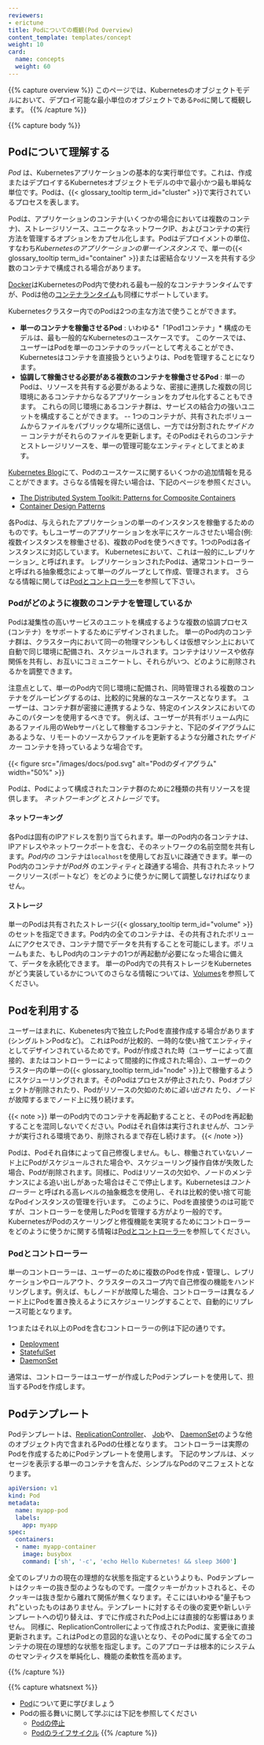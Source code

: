 ```yaml
---
reviewers:
- erictune
title: Podについての概観(Pod Overview)
content_template: templates/concept
weight: 10
card:
  name: concepts
  weight: 60
---
```


{{% capture overview %}}
このページでは、Kubernetesのオブジェクトモデルにおいて、デプロイ可能な最小単位のオブジェクトである`Pod`に関して概観します。
{{% /capture %}}


{{% capture body %}}
## Podについて理解する

*Pod* は、Kubernetesアプリケーションの基本的な実行単位です。これは、作成またはデプロイするKubernetesオブジェクトモデルの中で最小かつ最も単純な単位です。Podは、{{< glossary_tooltip term_id="cluster" >}}で実行されているプロセスを表します。

Podは、アプリケーションのコンテナ(いくつかの場合においては複数のコンテナ)、ストレージリソース、ユニークなネットワークIP、およびコンテナの実行方法を管理するオプションをカプセル化します。Podはデプロイメントの単位、すなわち*Kubernetesのアプリケーションの単一インスタンス* で、単一の{{< glossary_tooltip term_id="container" >}}または密結合なリソースを共有する少数のコンテナで構成される場合があります。

[Docker](https://www.docker.com)はKubernetesのPod内で使われる最も一般的なコンテナランタイムですが、Podは他の[コンテナランタイム](/ja/docs/setup/production-environment/container-runtimes/)も同様にサポートしています。

Kubernetesクラスター内でのPodは2つの主な方法で使うことができます。

* **単一のコンテナを稼働させるPod** : いわゆる*「1Pod1コンテナ」* 構成のモデルは、最も一般的なKubernetesのユースケースです。
このケースでは、ユーザーはPodを単一のコンテナのラッパーとして考えることができ、Kubernetesはコンテナを直接扱うというよりは、Podを管理することになります。
* **協調して稼働させる必要がある複数のコンテナを稼働させるPod** : 単一のPodは、リソースを共有する必要があるような、密接に連携した複数の同じ環境にあるコンテナからなるアプリケーションをカプセル化することもできます。  これらの同じ環境にあるコンテナ群は、サービスの結合力の強いユニットを構成することができます。
-- 1つのコンテナが、共有されたボリュームからファイルをパブリックな場所に送信し、一方では分割された*サイドカー* コンテナがそれらのファイルを更新します。そのPodはそれらのコンテナとストレージリソースを、単一の管理可能なエンティティとしてまとめます。

[Kubernetes Blog](http://kubernetes.io/blog)にて、Podのユースケースに関するいくつかの追加情報を見ることができます。さらなる情報を得たい場合は、下記のページを参照ください。

  * [The Distributed System Toolkit: Patterns for Composite Containers](https://kubernetes.io/blog/2015/06/the-distributed-system-toolkit-patterns)
  * [Container Design Patterns](https://kubernetes.io/blog/2016/06/container-design-patterns)

各Podは、与えられたアプリケーションの単一のインスタンスを稼働するためのものです。もしユーザーのアプリケーションを水平にスケールさせたい場合(例: 複数インスタンスを稼働させる)、複数のPodを使うべきです。1つのPodは各インスタンスに対応しています。
Kubernetesにおいて、これは一般的に_レプリケーション_ と呼ばれます。
レプリケーションされたPodは、通常コントローラーと呼ばれる抽象概念によって単一のグループとして作成、管理されます。
さらなる情報に関しては[Podとコントローラー](#pods-and-controllers)を参照して下さい。

### Podがどのように複数のコンテナを管理しているか

Podは凝集性の高いサービスのユニットを構成するような複数の協調プロセス(コンテナ）をサポートするためにデザインされました。
単一のPod内のコンテナ群は、クラスター内において同一の物理マシンもしくは仮想マシン上において自動で同じ環境に配備され、スケジュールされます。コンテナはリソースや依存関係を共有し、お互いにコミュニケートし、それらがいつ、どのように削除されるかを調整できます。

注意点として、単一のPod内で同じ環境に配備され、同時管理される複数のコンテナをグルーピングするのは、比較的に発展的なユースケースとなります。
ユーザーは、コンテナ群が密接に連携するような、特定のインスタンスにおいてのみこのパターンを使用するべきです。
例えば、ユーザーが共有ボリューム内にあるファイル用のWebサーバとして稼働するコンテナと、下記のダイアグラムにあるような、リモートのソースからファイルを更新するような分離された*サイドカー* コンテナを持っているような場合です。

{{< figure src="/images/docs/pod.svg" alt="Podのダイアグラム" width="50%" >}}

Podは、Podによって構成されたコンテナ群のために2種類の共有リソースを提供します。 *ネットワーキング* と*ストレージ* です。

#### ネットワーキング

各Podは固有のIPアドレスを割り当てられます。単一のPod内の各コンテナは、IPアドレスやネットワークポートを含む、そのネットワークの名前空間を共有します。*Pod内の* コンテナは`localhost`を使用してお互いに疎通できます。単一のPod内のコンテナが*Pod外* のエンティティと疎通する場合、共有されたネットワークリソース(ポートなど）をどのように使うかに関して調整しなければなりません。

#### ストレージ

単一のPodは共有されたストレージ{{< glossary_tooltip term_id="volume" >}}のセットを指定できます。Pod内の全てのコンテナは、その共有されたボリュームにアクセスでき、コンテナ間でデータを共有することを可能にします。ボリュームもまた、もしPod内のコンテナの1つが再起動が必要になった場合に備えて、データを永続化できます。
単一のPod内での共有ストレージをKubernetesがどう実装しているかについてのさらなる情報については、[Volumes](/docs/concepts/storage/volumes/)を参照してください。

## Podを利用する

ユーザーはまれに、Kubenetes内で独立したPodを直接作成する場合があります(シングルトンPodなど)。
これはPodが比較的、一時的な使い捨てエンティティとしてデザインされているためです。Podが作成された時（ユーザーによって直接的、またはコントローラーによって間接的に作成された場合）、ユーザーのクラスター内の単一の{{< glossary_tooltip term_id="node" >}}上で稼働するようにスケジューリングされます。そのPodはプロセスが停止されたり、Podオブジェクトが削除されたり、Podがリソースの欠如のために*追い出され* たり、ノードが故障するまでノード上に残り続けます。

{{< note >}}
単一のPod内でのコンテナを再起動することと、そのPodを再起動することを混同しないでください。Podはそれ自体は実行されませんが、コンテナが実行される環境であり、削除されるまで存在し続けます。
{{< /note >}}

Podは、Podそれ自体によって自己修復しません。もし、稼働されていないノード上にPodがスケジュールされた場合や、スケジューリング操作自体が失敗した場合、Podが削除されます。同様に、Podはリソースの欠如や、ノードのメンテナンスによる追い出しがあった場合はそこで停止します。Kubernetesは*コントローラー* と呼ばれる高レベルの抽象概念を使用し、それは比較的使い捨て可能なPodインスタンスの管理を行います。
このように、Podを直接使うのは可能ですが、コントローラーを使用したPodを管理する方がより一般的です。KubernetesがPodのスケーリングと修復機能を実現するためにコントローラーをどのように使うかに関する情報は[Podとコントローラー](#pods-and-controllers)を参照してください。

### Podとコントローラー

単一のコントローラーは、ユーザーのために複数のPodを作成・管理し、レプリケーションやロールアウト、クラスターのスコープ内で自己修復の機能をハンドリングします。例えば、もしノードが故障した場合、コントローラーは異なるノード上にPodを置き換えるようにスケジューリングすることで、自動的にリプレース可能となります。

1つまたはそれ以上のPodを含むコントローラーの例は下記の通りです。

* [Deployment](/ja/docs/concepts/workloads/controllers/deployment/)
* [StatefulSet](/ja/docs/concepts/workloads/controllers/statefulset/)
* [DaemonSet](/ja/docs/concepts/workloads/controllers/daemonset/)

通常は、コントローラーはユーザーが作成したPodテンプレートを使用して、担当するPodを作成します。

## Podテンプレート

Podテンプレートは、[ReplicationController](/docs/concepts/workloads/controllers/replicationcontroller/)、 [Job](/docs/concepts/jobs/run-to-completion-finite-workloads/)や、
[DaemonSet](/ja/docs/concepts/workloads/controllers/daemonset/)のような他のオブジェクト内で含まれるPodの仕様となります。
コントローラーは実際のPodを作成するためにPodテンプレートを使用します。
下記のサンプルは、メッセージを表示する単一のコンテナを含んだ、シンプルなPodのマニフェストとなります。

```yaml
apiVersion: v1
kind: Pod
metadata:
  name: myapp-pod
  labels:
    app: myapp
spec:
  containers:
  - name: myapp-container
    image: busybox
    command: ['sh', '-c', 'echo Hello Kubernetes! && sleep 3600']
```

全てのレプリカの現在の理想的な状態を指定するというよりも、Podテンプレートはクッキーの抜き型のようなものです。一度クッキーがカットされると、そのクッキーは抜き型から離れて関係が無くなります。そこにはいわゆる”量子もつれ”といったものはありません。テンプレートに対するその後の変更や新しいテンプレートへの切り替えは、すでに作成されたPod上には直接的な影響はありません。
同様に、ReplicationControllerによって作成されたPodは、変更後に直接更新されます。これはPodとの意図的な違いとなり、そのPodに属する全てのコンテナの現在の理想的な状態を指定します。このアプローチは根本的にシステムのセマンティクスを単純化し、機能の柔軟性を高めます。

{{% /capture %}}

{{% capture whatsnext %}}
* [Pod](/ja/docs/concepts/workloads/pods/pod/)について更に学びましょう
* Podの振る舞いに関して学ぶには下記を参照してください
   * [Podの停止](/ja/docs/concepts/workloads/pods/pod/#podの終了)
   * [Podのライフサイクル](/ja/docs/concepts/workloads/pods/pod-lifecycle/)
{{% /capture %}}
